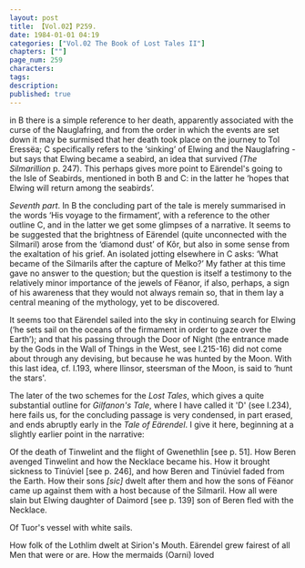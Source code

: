 ```yaml
---
layout: post
title: 【Vol.02】P259.
date: 1984-01-01 04:19
categories: ["Vol.02 The Book of Lost Tales II"]
chapters: [""]
page_num: 259
characters: 
tags: 
description: 
published: true
---
```


<p style="text-indent: 0;">
in B there is a simple reference to her death, apparently associated with the curse of the Nauglafring, and from the order in which the events are set down it may be surmised that her death took place on the journey to Tol Eressëa; C specifically refers to the ‘sinking’ of Elwing and the Nauglafring - but says that Elwing became a seabird, an idea that survived <I>(The Silmarillion</I> p. 247). This perhaps gives more point to Eärendel's going to the Isle of Seabirds, mentioned in both B and C: in the latter he ‘hopes that Elwing will return among the seabirds’.
</p>

<I>Seventh part</I>. In B the concluding part of the tale is merely summarised in the words ‘His voyage to the firmament’, with a reference to the other outline C, and in the latter we get some glimpses of a narrative. It seems to be suggested that the brightness of Eärendel (quite unconnected with the Silmaril) arose from the ‘diamond dust’ of Kôr, but also in some sense from the exaltation of his grief. An isolated jotting elsewhere in C asks: ‘What became of the Silmarils after the capture of Melko?’ My father at this time gave no answer to the question; but the question is itself a testimony to the relatively minor importance of the jewels of Fëanor, if also, perhaps, a sign of his awareness that they would not always remain so, that in them lay a central meaning of the mythology, yet to be discovered.

It seems too that Eärendel sailed into the sky in continuing search for Elwing (‘he sets sail on the oceans of the firmament in order to gaze over the Earth’); and that his passing through the Door of Night (the entrance made by the Gods in the Wall of Things in the West, see I.215-16) did not come about through any devising, but because he was hunted by the Moon. With this last idea, cf. I.193, where Ilinsor, steersman of the Moon, is said to ‘hunt the stars'.

The later of the two schemes for the <I>Lost Tales</I>, which gives a quite substantial outline for <I>Gilfanon's Tale</I>, where I have called it 'D' (see I.234), here fails us, for the concluding passage is very condensed, in part erased, and ends abruptly early in the <I>Tale of Eärendel</I>. I give it here, beginning at a slightly earlier point in the narrative:

Of the death of Tinwelint and the flight of Gwenethlin [see p. 51]. How Beren avenged Tinwelint and how the Necklace became his. How it brought sickness to Tinúviel [see p. 246], and how Beren and Tinúviel faded from the Earth. How their sons <I>[sic]</I> dwelt after them and how the sons of Fëanor came up against them with a host because of the Silmaril. How all were slain but Elwing daughter of Daimord [see p. 139] son of Beren fled with the Necklace.

Of Tuor's vessel with white sails.

How folk of the Lothlim dwelt at Sirion's Mouth. Eärendel grew fairest of all Men that were or are. How the mermaids (Oarni) loved

